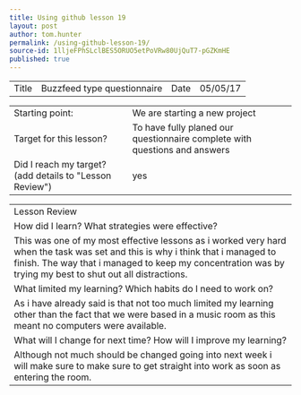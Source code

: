 ```yaml
---
title: Using github lesson 19
layout: post
author: tom.hunter
permalink: /using-github-lesson-19/
source-id: 1lljeFPhSLclBES5ORUO5etPoVRw80UjQuT7-pGZKmHE
published: true
---
```

<table>
  <tr>
    <td>Title</td>
    <td>Buzzfeed type questionnaire</td>
    <td>Date</td>
    <td>05/05/17</td>
  </tr>
</table>


<table>
  <tr>
    <td>Starting point:</td>
    <td>We are starting a new project</td>
  </tr>
  <tr>
    <td>Target for this lesson?</td>
    <td>To have fully planed our questionnaire complete with questions and answers</td>
  </tr>
  <tr>
    <td>Did I reach my target? 
(add details to "Lesson Review")</td>
    <td>yes</td>
  </tr>
</table>


<table>
  <tr>
    <td>Lesson Review</td>
  </tr>
  <tr>
    <td>How did I learn? What strategies were effective? </td>
  </tr>
  <tr>
    <td>This was one of my most effective lessons as i worked very hard when the task was set and this is why i think that i managed to finish. The way that i managed to keep my concentration was by trying my best to shut out all distractions.</td>
  </tr>
  <tr>
    <td>What limited my learning? Which habits do I need to work on? </td>
  </tr>
  <tr>
    <td>As i have already said is that not too much limited my learning other than the fact that we were based in a music room as this meant no computers were available.</td>
  </tr>
  <tr>
    <td>What will I change for next time? How will I improve my learning?</td>
  </tr>
  <tr>
    <td>Although not much should be changed going into next week i will make sure to make sure to get straight into work as soon as entering the room.








</td>
  </tr>
</table>


